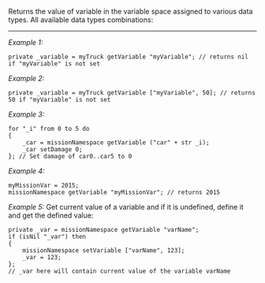 Returns the value of variable in the variable space assigned to various data types.
All available data types combinations:


---
*Example 1:*
```sqf
private _variable = myTruck getVariable "myVariable"; // returns nil if "myVariable" is not set
```

*Example 2:*
```sqf
private _variable = myTruck getVariable ["myVariable", 50]; // returns 50 if "myVariable" is not set
```

*Example 3:*
```sqf
for "_i" from 0 to 5 do
{
	_car = missionNamespace getVariable ("car" + str _i);
	_car setDamage 0;
}; // Set damage of car0..car5 to 0
```

*Example 4:*
```sqf
myMissionVar = 2015;
missionNamespace getVariable "myMissionVar"; // returns 2015
```

*Example 5:*
Get current value of a variable and if it is undefined, define it and get the defined value:

```sqf
private _var = missionNamespace getVariable "varName";
if (isNil "_var") then
{
	missionNamespace setVariable ["varName", 123];
	_var = 123;
};
// _var here will contain current value of the variable varName
```